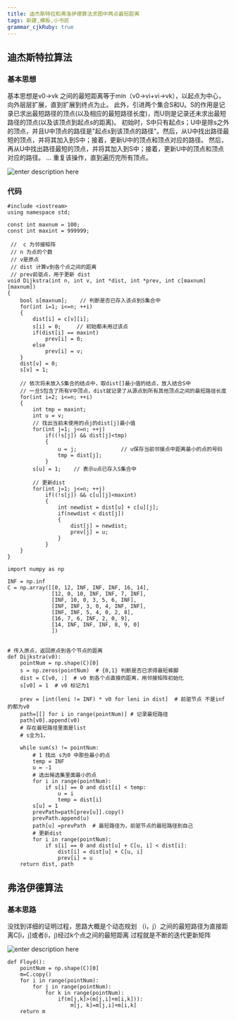 ```yaml
---
title: 迪杰斯特拉和弗洛伊德算法求图中两点最短距离
tags: 新建,模板,小书匠
grammar_cjkRuby: true
---
```


## 迪杰斯特拉算法
### 基本思想
   基本思想是v0->vk 之间的最短距离等于min（v0->vi+vi->vk），以起点为中心，向外层层扩展，直到扩展到终点为止。
   此外，引进两个集合S和U。S的作用是记录已求出最短路径的顶点(以及相应的最短路径长度)，而U则是记录还未求出最短路径的顶点(以及该顶点到起点s的距离)。
    初始时，S中只有起点s；U中是除s之外的顶点，并且U中顶点的路径是"起点s到该顶点的路径"。然后，从U中找出路径最短的顶点，并将其加入到S中；接着，更新U中的顶点和顶点对应的路径。 然后，再从U中找出路径最短的顶点，并将其加入到S中；接着，更新U中的顶点和顶点对应的路径。 ... 重复该操作，直到遍历完所有顶点。

![enter description here](https://hosbimkimg.oss-cn-beijing.aliyuncs.com/pic/1536895607797.png)

### 代码
``` cpp?linenums
#include <iostream>
using namespace std;
 
const int maxnum = 100;  
const int maxint = 999999;
 
 //  c 为邻接矩阵
 // n 为点的个数
 // v是原点
 // dist 计算v到各个点之间的距离
 // prev前驱点，用于更新 dist 
void Dijkstra(int n, int v, int *dist, int *prev, int c[maxnum][maxnum])
{
    bool s[maxnum];    // 判断是否已存入该点到S集合中
    for(int i=1; i<=n; ++i)
    {
        dist[i] = c[v][i];
        s[i] = 0;     // 初始都未用过该点
        if(dist[i] == maxint)
            prev[i] = 0;
        else
            prev[i] = v;
    }
    dist[v] = 0;
    s[v] = 1;
 
    // 依次将未放入S集合的结点中，取dist[]最小值的结点，放入结合S中
    // 一旦S包含了所有V中顶点，dist就记录了从源点到所有其他顶点之间的最短路径长度
    for(int i=2; i<=n; ++i)
    {
        int tmp = maxint;
        int u = v;
        // 找出当前未使用的点j的dist[j]最小值
        for(int j=1; j<=n; ++j)
            if((!s[j]) && dist[j]<tmp)
            {
                u = j;              // u保存当前邻接点中距离最小的点的号码
                tmp = dist[j];
            }
        s[u] = 1;    // 表示u点已存入S集合中
 
        // 更新dist
        for(int j=1; j<=n; ++j)
            if((!s[j]) && c[u][j]<maxint)
            {
                int newdist = dist[u] + c[u][j];
                if(newdist < dist[j])
                {
                    dist[j] = newdist;
                    prev[j] = u;
                }
            }
    }
}
```


``` python?linenums
import numpy as np

INF = np.inf
C = np.array([[0, 12, INF, INF, INF, 16, 14],
              [12, 0, 10, INF, INF, 7, INF],
              [INF, 10, 0, 3, 5, 6, INF],
              [INF, INF, 3, 0, 4, INF, INF],
              [INF, INF, 5, 4, 0, 2, 8],
              [16, 7, 6, INF, 2, 0, 9],
              [14, INF, INF, INF, 8, 9, 0]
              ])


# 传入原点，返回原点到各个节点的距离
def Dijkstra(v0):
    pointNum = np.shape(C)[0]
    s = np.zeros(pointNum)  # {0,1} 判断是否已求得最短裤脚
    dist = C[v0, :]  # v0 到各个点直接的距离，用邻接矩阵初始化
    s[v0] = 1  # v0 标记为1

    prev = [int(leni != INF) * v0 for leni in dist]  # 前驱节点 不是inf的都为v0
    path=[[] for i in range(pointNum)] # 记录最短路径
    path[v0].append(v0)
    # 存在最短路径里面是list
    # s全为1，

    while sum(s) != pointNum:
        # 1 找出 s为0 中那些最小的点
        temp = INF
        u = -1
        # 选出候选集里面最小的点
        for i in range(pointNum):
            if s[i] == 0 and dist[i] < temp:
                u = i
                temp = dist[i]
        s[u] = 1
        prevPath=path[prev[u]].copy()
        prevPath.append(u)
        path[u] =prevPath  # 最短路径为，前驱节点的最短路径到自己
        # 更新dist
        for i in range(pointNum):
            if s[i] == 0 and dist[u] + C[u, i] < dist[i]:
                dist[i] = dist[u] + C[u, i]
                prev[i] = u
    return dist, path
```

## 弗洛伊德算法
### 基本思路

没找到详细的证明过程，思路大概是个动态规划 （i，j）之间的最短路径为直接距离C[i，j]或者(i，j)经过k个点之间的最短距离
过程就是不断的迭代更新矩阵

![enter description here](https://hosbimkimg.oss-cn-beijing.aliyuncs.com/pic/1536895624299.png)

``` stylus
def Floyd():
    pointNum = np.shape(C)[0]
    m=C.copy()
    for i in range(pointNum):
        for j in range(pointNum):
            for k in range(pointNum):
                if(m[j,k]>(m[j,i]+m[i,k])):
                    m[j, k]=m[j,i]+m[i,k]
    return m
```


